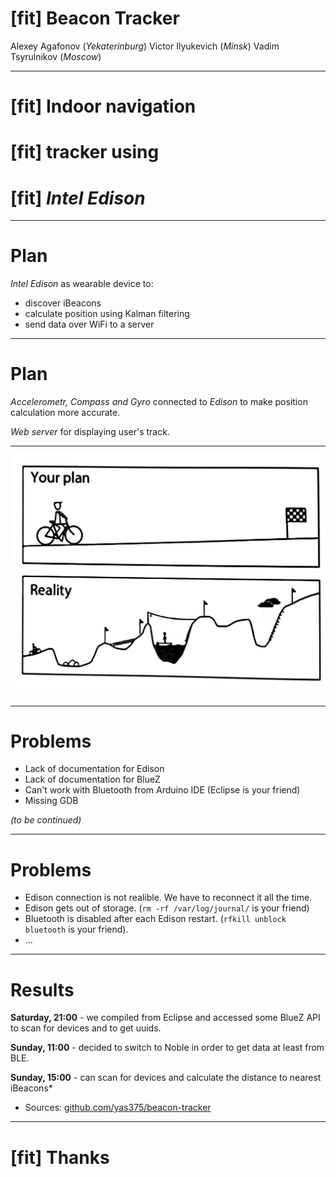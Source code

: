 # [fit] Beacon Tracker

Alexey Agafonov (_Yekaterinburg_)
Victor Ilyukevich (_Minsk_)
Vadim Tsyrulnikov (_Moscow_)

---

# [fit] Indoor navigation
# [fit] tracker using
# [fit] _Intel Edison_

---

# Plan

_Intel Edison_ as wearable device to:
* discover iBeacons
* calculate position using Kalman filtering
* send data over WiFi to a server

---

# Plan

_Accelerometr, Compass and Gyro_ connected to _Edison_ to make position calculation more accurate.

_Web server_ for displaying user's track.

---

![inline fit](reality.jpg)

---

# Problems

* Lack of documentation for Edison
* Lack of documentation for BlueZ
* Can't work with Bluetooth from Arduino IDE (Eclipse is your friend)
* Missing GDB 

_(to be continued)_


---

# Problems

* Edison connection is not realible. We have to reconnect it all the time.
* Edison gets out of storage. (`rm -rf /var/log/journal/` is your friend) 
* Bluetooth is disabled after each Edison restart. (`rfkill unblock bluetooth` is your friend).
* ...


---

# Results

**Saturday, 21:00** - we compiled from Eclipse and accessed some BlueZ API to scan for devices and to get uuids.

**Sunday, 11:00** - decided to switch to Noble in order to get data at least from BLE.

**Sunday, 15:00** - can scan for devices and calculate the distance to nearest iBeacons*

* Sources: [github.com/yas375/beacon-tracker](https://github.com/yas375/beacon-tracker)

---

# [fit] Thanks



